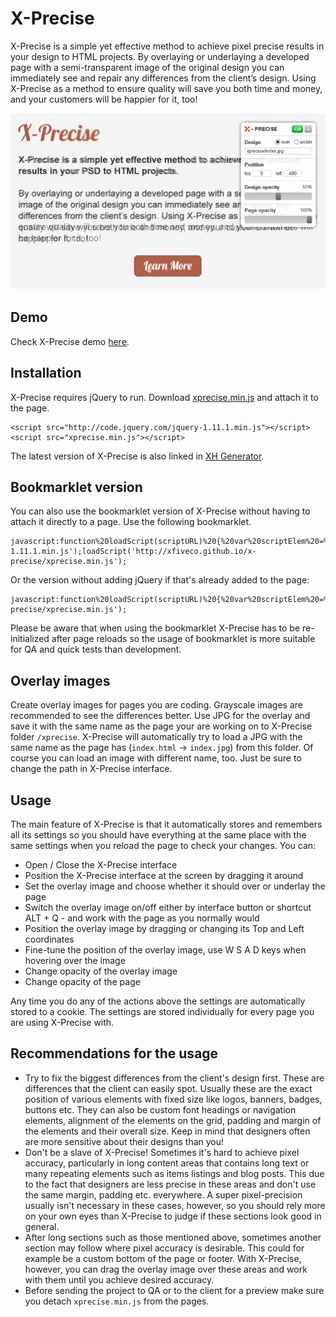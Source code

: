 X-Precise
=========

X-Precise is a simple yet effective method to achieve pixel precise results in your design to HTML projects. By overlaying or underlaying a developed page with a semi-transparent image of the original design you can immediately see and repair any differences from the client’s design. Using X-Precise as a method to ensure quality will save you both time and money, and your customers will be happier for it, too!

![X-Precise](img/preview.jpg)

## Demo

Check X-Precise demo [here](http://xfiveco.github.io/x-precise/).

## Installation

X-Precise requires jQuery to run. Download [xprecise.min.js](xprecise.min.js) and attach it to the page.

```
<script src="http://code.jquery.com/jquery-1.11.1.min.js"></script>
<script src="xprecise.min.js"></script>
```

The latest version of X-Precise is also linked in [XH Generator](https://github.com/xfiveco/generator-xh).

## Bookmarklet version

You can also use the bookmarklet version of X-Precise without having to attach it directly to a page. Use the following bookmarklet.

```
javascript:function%20loadScript(scriptURL)%20{%20var%20scriptElem%20=%20document.createElement('SCRIPT');%20scriptElem.setAttribute('src',%20scriptURL);%20document.body.appendChild(scriptElem);}loadScript('http://code.jquery.com/jquery-1.11.1.min.js');loadScript('http://xfiveco.github.io/x-precise/xprecise.min.js');
```

Or the version without adding jQuery if that's already added to the page:

```
javascript:function%20loadScript(scriptURL)%20{%20var%20scriptElem%20=%20document.createElement('SCRIPT');%20scriptElem.setAttribute('src',%20scriptURL);%20document.body.appendChild(scriptElem);}loadScript('http://xfiveco.github.io/x-precise/xprecise.min.js');
```

Please be aware that when using the bookmarklet X-Precise has to be re-initialized after page reloads so the usage of bookmarklet is more suitable for QA and quick tests than development.

## Overlay images

Create overlay images for pages you are coding. Grayscale images are recommended to see the differences better. Use JPG for the overlay and save it with the same name as the page your are working on to X-Precise folder `/xprecise`. X-Precise will automatically try to load a JPG with the same name as the page has (`index.html` -> `index.jpg`) from this folder. Of course you can load an image with different name, too. Just be sure to change the path in X-Precise interface.

## Usage

The main feature of X-Precise is that it automatically stores and remembers all its settings so you should have everything at the same place with the same settings when you reload the page to check your changes. You can:

- Open / Close the X-Precise interface
- Position the X-Precise interface at the screen by dragging it around
- Set the overlay image and choose whether it should over or underlay the page
- Switch the overlay image on/off either by interface button or shortcut ALT + Q - and work with the page as you normally would
- Position the overlay image by dragging or changing its Top and Left coordinates
- Fine-tune the position of the overlay image, use W S A D keys when hovering over the image
- Change opacity of the overlay image
- Change opacity of the page

Any time you do any of the actions above the settings are automatically stored to a cookie. The settings are stored individually for every page you are using X-Precise with.

## Recommendations for the usage

- Try to fix the biggest differences from the client's design first. These are differences that the client can easily spot. Usually these are the exact position of various elements with fixed size like logos, banners, badges, buttons etc. They can also be custom font headings or navigation elements, alignment of the elements on the grid, padding and margin of the elements and their overall size. Keep in mind that designers often are more sensitive about their designs than you!
- Don't be a slave of X-Precise! Sometimes it's hard to achieve pixel accuracy, particularly in long content areas that contains long text or many repeating elements such as items listings and blog posts. This due to the fact that designers are less precise in these areas and don't use the same margin, padding etc. everywhere. A super pixel-precision usually isn't necessary in these cases, however, so you should rely more on your own eyes than X-Precise to judge if these sections look good in general.
- After long sections such as those mentioned above, sometimes another section may follow where pixel accuracy is desirable. This could for example be a custom bottom of the page or footer. With X-Precise, however, you can drag the overlay image over these areas and work with them until you achieve desired accuracy.
- Before sending the project to  QA or to the client for a preview make sure you detach `xprecise.min.js` from the pages.
